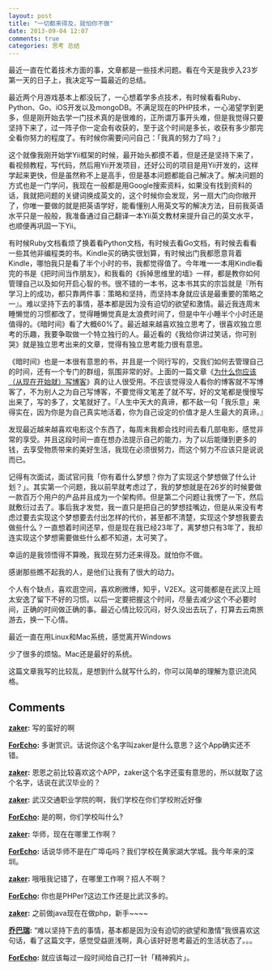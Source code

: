 ```yaml
---
layout: post
title: "一切都来得及，就怕你不做"
date: 2013-09-04 12:07
comments: true
categories: 思考 总结
---
```


最近一直在忙着技术方面的事，文章都是一些技术问题。看在今天是我步入23岁第一天的日子上，我决定写一篇最近的总结。

最近两个月游戏基本上都没玩了，一心想着学多点技术，有时候看看Ruby、Python、Go、iOS开发以及mongoDB。不满足现在的PHP技术，一心渴望学到更多，但是刚开始去学一门技术真的是很难的，正所谓万事开头难，但是我觉得只要坚持下来了，过一阵子你一定会有收获的，至于这个时间是多长，收获有多少那完全看你努力的程度了。有时候你需要问问自己：「我真的努力了吗？」

这个就像我刚开始学Yii框架的时候，最开始头都摸不着，但是还是坚持下来了，看视频教程，写代码，然后用Yii开发项目，还好公司的项目是用Yii开发的，这样学起来更快，但是虽然称不上是高手，但是基本问题都能自己解决了。解决问题的方式也是一门学问，我现在一般都是用Google搜索资料，如果没有找到资料的话，我就把问题的关键词换成英文的，这个时候你会发现，另一扇大门向你敞开了，你唯一要做的就是把英语学好，能看懂别人用英文写的解决方法，目前我英语水平只是一般般，我准备通过自己翻译一本Yii英文教材来提升自己的英文水平，也顺便再巩固一下Yii。

有时候Ruby文档看烦了换着看Python文档，有时候去看Go文档，有时候去看看一些其他非编程类的书。Kindle买的确实很划算，有时候出门我都愿意背着Kindle，哪怕我只是看了半个小时的书，我都觉得值了。今年唯一一本用Kindle看完的书是《把时间当作朋友》，和我看的《拆掉思维里的墙》一样，都是教你如何管理自己以及如何开启心智的书。很不错的一本书，这本书其实的宗旨就是『所有学习上的成功，都只靠两件事：策略和坚持，而坚持本身就应该是最重要的策略之一』。难以坚持下去的事情，基本都是因为没有迫切的欲望和激情。最近我连周末睡懒觉的习惯都改了，觉得睡懒觉真是太浪费时间了，但是中午小睡半个小时还是值得的。《暗时间》看了大概60%了。最近越来越喜欢独立思考了，很喜欢独立思考的乐趣，我要争取做一个特立独行的人。最近看的《我给你讲过笑话，你可别哭》就是独立思考出来的文章，觉得有独立思考能力很有意思。

《暗时间》也是一本很有意思的书，并且是一个同行写的，交我们如何去管理自己的时间，还有一个专门的群组，氛围非常的好。上面的一篇文章《[为什么你应该（从现在开始就）写博客](http://mindhacks.cn/2009/02/15/why-you-should-start-blogging-now/)》真的让人很受用。不应该觉得没人看你的博客就不写博客了，不为别人之为自己写博客，不要觉得文笔差了就不写，好的文笔都是慢慢写出来了，写的多了，文笔就好了。『人生中天大的真谛，都不敌一句「我乐意」来得实在，因为你是为自己真实地活着，你为自己设定的价值才是人生最大的真谛。』

发现最近越来越喜欢电影这个东西了，每周末我都会找时间去看几部电影，感觉非常的享受。并且这段时间一直在想办法提示自己的能力，为了以后能赚到更多的钱，去享受物质带来的美好生活，我现在必须很努力，而这个努力不应该只是说说而已。

记得有次面试，面试官问我「你有着什么梦想？你为了实现这个梦想做了什么计划？」。其实第一个问题，我以前早就考虑过了，我的梦想就是在26岁的时候要做一款百万个用户的产品并且成为一个架构师。但是第二个问题让我愣了一下，然后就敷衍过去了。事后我才发觉，我一直只是把自己的梦想挂嘴边，但是从来没有考虑过要去实现这个梦想要去付出怎样的代价，甚至都不清楚，实现这个梦想我要去做些什么？一直想着时间还早，但是现在我已经23年了，离梦想只有3年了，我却连实现这个梦想需要做些什么都不知道，太可笑了。

幸运的是我领悟得不算晚，我现在努力还来得及。就怕你不做。

感谢那些瞧不起我的人，是他们让我有了很大的动力。

个人有个缺点，喜欢逛空间，喜欢刷微博，知乎，V2EX。这可能都是在武汉上班太安逸了留下不好的习惯。以后一定要把握这个时间，尽量去减少这个不必要时间，正确的时间做正确的事。最近心情比较沉闷，好久没出去玩了，打算去云南旅游去，换一下心情。

最近一直在用Linux和Mac系统，感觉离开Windows

少了很多的烦恼。Mac还是最好的系统。

这篇文章我写的比较乱，是想到什么就写什么的，你可以简单的理解为意识流风格。

## Comments

**[zaker](#157 "2013-09-09 19:07:00"):** 写的蛮好的啊

**[ForEcho](#158 "2013-09-09 19:22:00"):** 多谢赏识。话说你这个名字叫zaker是什么意思？这个App确实还不错。

**[zaker](#159 "2013-09-09 19:36:00"):** 恩恩之前比较喜欢这个APP，zaker这个名字还蛮有意思的，所以就取了这个名字，话说在武汉毕业的？

**[zaker](#160 "2013-09-09 19:39:00"):** 武汉交通职业学院的啊，我们学校在你们学校附近好像

**[ForEcho](#161 "2013-09-09 19:47:00"):** 是的啊，你们学校叫什么?

**[zaker](#162 "2013-09-09 19:48:00"):** 华师，现在在哪里工作啊？

**[ForEcho](#163 "2013-09-09 19:55:00"):** 话说华师不是在广埠屯吗？我们学校在黄家湖大学城。我今年来的深圳。

**[zaker](#164 "2013-09-09 20:00:00"):** 哦哦我记错了，在哪里工作啊？招人不啊？

**[ForEcho](#165 "2013-09-09 20:16:00"):** 你也是PHPer?这边工作还是比武汉多的。

**[zaker](#166 "2013-09-09 21:38:00"):** 之前做java现在在做php，新手~~~~

**[乔巴瑞](#167 "2013-09-10 12:16:00"):** “难以坚持下去的事情，基本都是因为没有迫切的欲望和激情”我很喜欢这句话，看了这篇文字，感觉受益匪浅啊，真心该好好思考最近的生活状态了。。。

**[ForEcho](#170 "2013-09-10 12:30:00"):** 就应该每过一段时间给自己打一针「精神鸦片」。

